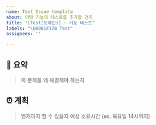 ```yaml
---
name: Test Issue template
about: 어떤 기능의 테스트를 추가할 건지
title: "[Test(도메인)] ~ 기능 테스트"
labels: "\U0001F37B Test"
assignees: ''

---
```


## 📝 요약
> 이 문제를 왜 해결해야 하는지

## ⏰ 계획
> 언제까지 할 수 있을지 예상 소요시간 (ex. 목요일 14시까지)
